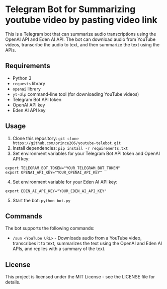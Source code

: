 # Telegram Bot for Summarizing youtube video by pasting video link

This is a Telegram bot that can summarize audio transcriptions using the OpenAI API and Eden AI API. The bot can download audio from YouTube videos, transcribe the audio to text, and then summarize the text using the APIs.
 
 ## Requirements
 
 - Python 3
 - `requests` library
 - `openai` library
 - `yt-dlp` command-line tool (for downloading YouTube videos)
 - Telegram Bot API token
 - OpenAI API key
 - Eden AI API key
 
 ## Usage
 
 1. Clone this repository: `git clone https://github.com/prince206/youtube-telebot.git`
 2. Install dependencies: `pip install -r requirements.txt`
 3. Set environment variables for your Telegram Bot API token and OpenAI API key:
 
 ```
 export TELEGRAM_BOT_TOKEN="YOUR_TELEGRAM_BOT_TOKEN"
 export OPENAI_API_KEY="YOUR_OPENAI_API_KEY"
 ```
 
 4. Set environment variable for your Eden AI API key:
 
 ```
 export EDEN_AI_API_KEY="YOUR_EDEN_AI_API_KEY"
 ```
 
 5. Start the bot: `python bot.py`
 
 ## Commands
 
 The bot supports the following commands:
 
 - `/sum <YouTube URL>` - Downloads audio from a YouTube video, transcribes it to text, summarizes the text using the OpenAI and Eden AI APIs, and replies with a summary of the text.
 
 ## License
 
 This project is licensed under the MIT License - see the LICENSE file for details.
